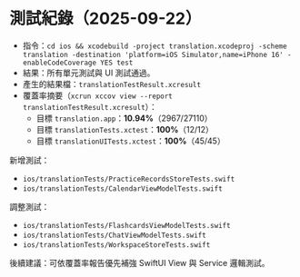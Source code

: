 # 測試紀錄（2025-09-22）

- 指令：`cd ios && xcodebuild -project translation.xcodeproj -scheme translation -destination 'platform=iOS Simulator,name=iPhone 16' -enableCodeCoverage YES test`
- 結果：所有單元測試與 UI 測試通過。
- 產生的結果檔：`translationTestResult.xcresult`
- 覆蓋率摘要（`xcrun xccov view --report translationTestResult.xcresult`）：
  - 目標 `translation.app`：**10.94%**（2967/27110）
  - 目標 `translationTests.xctest`：**100%**（12/12）
  - 目標 `translationUITests.xctest`：**100%**（45/45）

新增測試：
- `ios/translationTests/PracticeRecordsStoreTests.swift`
- `ios/translationTests/CalendarViewModelTests.swift`

調整測試：
- `ios/translationTests/FlashcardsViewModelTests.swift`
- `ios/translationTests/ChatViewModelTests.swift`
- `ios/translationTests/WorkspaceStoreTests.swift`

後續建議：可依覆蓋率報告優先補強 SwiftUI View 與 Service 邏輯測試。
